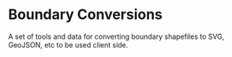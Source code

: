 # Boundary Conversions

A set of tools and data for converting boundary shapefiles to SVG, GeoJSON, etc to be used client side.